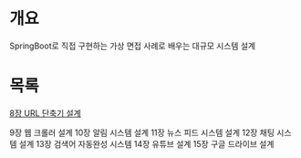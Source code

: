 # 개요

SpringBoot로 직접 구현하는 가상 면접 사례로 배우는 대규모 시스템 설계

# 목록

[8장 URL 단축기 설계](./gsd08-urlshorten/)

9장 웹 크롤러 설계
10장 알림 시스템 설계
11장 뉴스 피드 시스템 설계
12장 채팅 시스템 설계
13장 검색어 자동완성 시스템
14장 유튜브 설계
15장 구글 드라이브 설계
